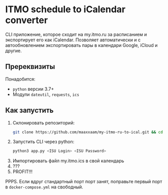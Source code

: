 # ITMO schedule to iCalendar converter

CLI приложение, которое сходит на my.itmo.ru за расписанием и экспортирует его как iCalendar. Позволяет автоматически и с автообновлением экспортировать пары в календари Google, iCloud и другие.

## Пререквизиты

Понадобится:

- `python` версии 3.7+
- Модули `dateutil`, `requests`, `ics` 

## Как запустить
1. 	Склонировать репозиторий:
	```bash
	git clone https://github.com/maaxxaam/my-itmo-ru-to-ical.git && cd my-itmo-ru-to-ical
	```
1. Запустить CLI через python:
    ```bash
    python3 app.py <ISU Login> <ISU Password>
    ```
1. Импортировать файл my.itmo.ics в свой календарь
1. ???
1. PROFIT!!!

PPPS. Если вдруг стандартный порт порт занят, поправьте первый порт в `docker-compose.yml` на свободный.
